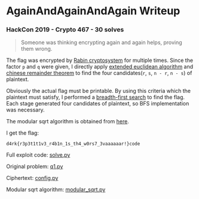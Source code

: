 # AgainAndAgainAndAgain Writeup

### HackCon 2019 - Crypto 467 - 30 solves

> Someone was thinking encrypting again and again helps, proving them wrong.

The flag was encrypted by [Rabin cryptosystem](https://en.wikipedia.org/wiki/Rabin_cryptosystem) for multiple times. Since the factor `p` and `q` were given, I directly apply [extended euclidean algorithm](https://en.wikipedia.org/wiki/Extended_Euclidean_algorithm) and [chinese remainder theorem](https://en.wikipedia.org/wiki/Chinese_remainder_theorem) to find the four candidates(`r`, `s`, `n - r`, `n - s`) of plaintext.

Obviously the actual flag must be printable. By using this criteria which the plaintext must satisfy, I performed a [breadth-first search](https://en.wikipedia.org/wiki/Breadth-first_search) to find the flag. Each stage generated four candidates of plaintext, so BFS implementation was necessary.

The modular sqrt algorithm is obtained from [here](https://eli.thegreenplace.net/2009/03/07/computing-modular-square-roots-in-python).

I get the flag:

```
d4rk{r3p3t1t1v3_r4b1n_1s_th4_w0rs7_3vaaaaaar!}code
```

Full exploit code: [solve.py](solve.py)

Original problem: [q1.py](q1.py)

Ciphertext: [config.py](config.py)

Modular sqrt algorithm: [modular_sqrt.py](modular_sqrt.py)